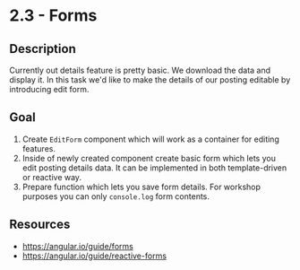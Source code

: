 # 2.3 - Forms

## Description

Currently out details feature is pretty basic. We download the data and display it. In this task we'd like to make the details of our posting editable by introducing edit form.

## Goal

1. Create `EditForm` component which will work as a container for editing features.
2. Inside of newly created component create basic form which lets you edit posting details data. It can be implemented in both template-driven or reactive way.
3. Prepare function which lets you save form details. For workshop purposes you can only `console.log` form contents.

## Resources

- https://angular.io/guide/forms
- https://angular.io/guide/reactive-forms
